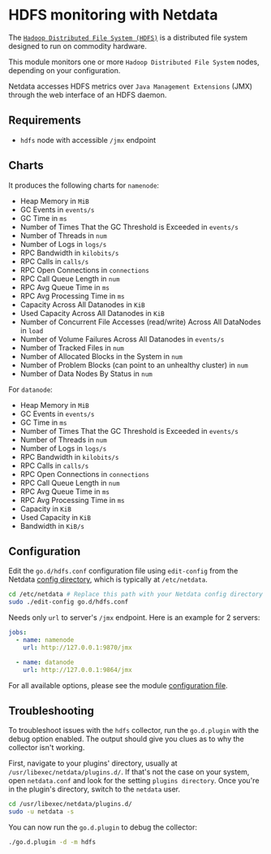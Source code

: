 <!--
title: "HDFS monitoring with Netdata"
description: "Monitor the health and performance of HDFS nodes with zero configuration, per-second metric granularity, and interactive visualizations."
custom_edit_url: https://github.com/netdata/go.d.plugin/edit/master/modules/hdfs/README.md
sidebar_label: "HDFS"
-->

# HDFS monitoring with Netdata

The [`Hadoop Distributed File System (HDFS)`](https://hadoop.apache.org/docs/r1.2.1/hdfs_design.html) is a distributed
file system designed to run on commodity hardware.

This module monitors one or more `Hadoop Distributed File System` nodes, depending on your configuration.

Netdata accesses HDFS metrics over `Java Management Extensions` (JMX) through the web interface of an HDFS daemon.

## Requirements

- `hdfs` node with accessible `/jmx` endpoint

## Charts

It produces the following charts for `namenode`:

- Heap Memory in `MiB`
- GC Events in `events/s`
- GC Time in `ms`
- Number of Times That the GC Threshold is Exceeded in `events/s`
- Number of Threads in `num`
- Number of Logs in `logs/s`
- RPC Bandwidth in `kilobits/s`
- RPC Calls in `calls/s`
- RPC Open Connections in `connections`
- RPC Call Queue Length in `num`
- RPC Avg Queue Time in `ms`
- RPC Avg Processing Time in `ms`
- Capacity Across All Datanodes in `KiB`
- Used Capacity Across All Datanodes in `KiB`
- Number of Concurrent File Accesses (read/write) Across All DataNodes in `load`
- Number of Volume Failures Across All Datanodes in `events/s`
- Number of Tracked Files in `num`
- Number of Allocated Blocks in the System in `num`
- Number of Problem Blocks (can point to an unhealthy cluster) in `num`
- Number of Data Nodes By Status in `num`

For `datanode`:

- Heap Memory in `MiB`
- GC Events in `events/s`
- GC Time in `ms`
- Number of Times That the GC Threshold is Exceeded in `events/s`
- Number of Threads in `num`
- Number of Logs in `logs/s`
- RPC Bandwidth in `kilobits/s`
- RPC Calls in `calls/s`
- RPC Open Connections in `connections`
- RPC Call Queue Length in `num`
- RPC Avg Queue Time in `ms`
- RPC Avg Processing Time in `ms`
- Capacity in `KiB`
- Used Capacity in `KiB`
- Bandwidth in `KiB/s`

## Configuration

Edit the `go.d/hdfs.conf` configuration file using `edit-config` from the
Netdata [config directory](https://learn.netdata.cloud/docs/configure/nodes), which is typically at `/etc/netdata`.

```bash
cd /etc/netdata # Replace this path with your Netdata config directory
sudo ./edit-config go.d/hdfs.conf
```

Needs only `url` to server's `/jmx` endpoint. Here is an example for 2 servers:

```yaml
jobs:
  - name: namenode
    url: http://127.0.0.1:9870/jmx

  - name: datanode
    url: http://127.0.0.1:9864/jmx
```

For all available options, please see the
module [configuration file](https://github.com/netdata/go.d.plugin/blob/master/config/go.d/hdfs.conf).

## Troubleshooting

To troubleshoot issues with the `hdfs` collector, run the `go.d.plugin` with the debug option enabled. The output should
give you clues as to why the collector isn't working.

First, navigate to your plugins' directory, usually at `/usr/libexec/netdata/plugins.d/`. If that's not the case on your
system, open `netdata.conf` and look for the setting `plugins directory`. Once you're in the plugin's directory, switch
to the `netdata` user.

```bash
cd /usr/libexec/netdata/plugins.d/
sudo -u netdata -s
```

You can now run the `go.d.plugin` to debug the collector:

```bash
./go.d.plugin -d -m hdfs
```


